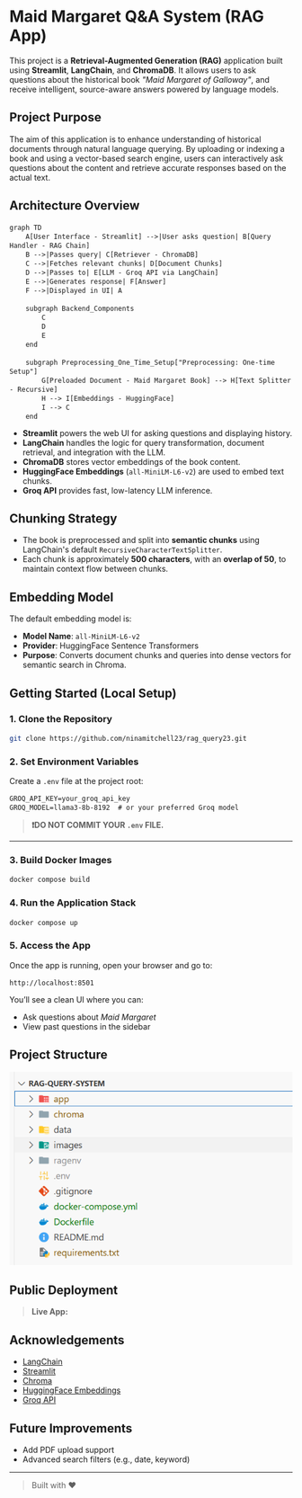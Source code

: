 
# Maid Margaret Q&A System (RAG App)

This project is a **Retrieval-Augmented Generation (RAG)** application built using **Streamlit**, **LangChain**, and **ChromaDB**. It allows users to ask questions about the historical book *"Maid Margaret of Galloway"*, and receive intelligent, source-aware answers powered by language models.


## Project Purpose

The aim of this application is to enhance understanding of historical documents through natural language querying. By uploading or indexing a book and using a vector-based search engine, users can interactively ask questions about the content and retrieve accurate responses based on the actual text.


## Architecture Overview

```mermaid
graph TD
    A[User Interface - Streamlit] -->|User asks question| B[Query Handler - RAG Chain]
    B -->|Passes query| C[Retriever - ChromaDB]
    C -->|Fetches relevant chunks| D[Document Chunks]
    D -->|Passes to| E[LLM - Groq API via LangChain]
    E -->|Generates response| F[Answer]
    F -->|Displayed in UI| A

    subgraph Backend_Components
        C
        D
        E
    end

    subgraph Preprocessing_One_Time_Setup["Preprocessing: One-time Setup"]
        G[Preloaded Document - Maid Margaret Book] --> H[Text Splitter - Recursive]
        H --> I[Embeddings - HuggingFace]
        I --> C
    end

```


- **Streamlit** powers the web UI for asking questions and displaying history.
- **LangChain** handles the logic for query transformation, document retrieval, and integration with the LLM.
- **ChromaDB** stores vector embeddings of the book content.
- **HuggingFace Embeddings** (`all-MiniLM-L6-v2`) are used to embed text chunks.
- **Groq API** provides fast, low-latency LLM inference.


## Chunking Strategy

- The book is preprocessed and split into **semantic chunks** using LangChain's default `RecursiveCharacterTextSplitter`.
- Each chunk is approximately **500 characters**, with an **overlap of 50**, to maintain context flow between chunks.


## Embedding Model

The default embedding model is:

- **Model Name**: `all-MiniLM-L6-v2`
- **Provider**: HuggingFace Sentence Transformers
- **Purpose**: Converts document chunks and queries into dense vectors for semantic search in Chroma.

## Getting Started (Local Setup)

### 1. Clone the Repository

```bash
git clone https://github.com/ninamitchell23/rag_query23.git
```

### 2. Set Environment Variables

Create a `.env` file at the project root:

```
GROQ_API_KEY=your_groq_api_key
GROQ_MODEL=llama3-8b-8192  # or your preferred Groq model
```

> **❗DO NOT COMMIT YOUR `.env` FILE.**

---

### 3. Build Docker Images

```bash
docker compose build
```

### 4. Run the Application Stack

```bash
docker compose up
```

### 5. Access the App

Once the app is running, open your browser and go to:

```
http://localhost:8501
```

You’ll see a clean UI where you can:
- Ask questions about *Maid Margaret*
- View past questions in the sidebar


##  Project Structure

![Project Structure](images/project_structure.png)


##  Public Deployment

> **Live App:** 


## Acknowledgements

- [LangChain](https://github.com/langchain-ai/langchain)
- [Streamlit](https://streamlit.io)
- [Chroma](https://www.trychroma.com/)
- [HuggingFace Embeddings](https://huggingface.co/sentence-transformers/all-MiniLM-L6-v2)
- [Groq API](https://console.groq.com/)


## Future Improvements

- Add PDF upload support
- Advanced search filters (e.g., date, keyword)

---
> Built with ❤️ 
